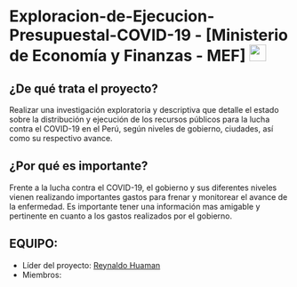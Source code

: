 # Exploracion-de-Ejecucion-Presupuestal-COVID-19 - [Ministerio de Economía y Finanzas - MEF] <img src="https://image.flaticon.com/icons/svg/323/323273.svg" width="30"/> 

## ¿De qué trata el proyecto?

Realizar una investigación exploratoria y descriptiva que detalle el estado sobre la distribución y ejecución de los recursos públicos para la lucha contra el COVID-19 en el Perú, según niveles de gobierno, ciudades, así como su respectivo avance.

## ¿Por qué es importante? 

Frente a la lucha contra el COVID-19, el gobierno y sus diferentes niveles vienen realizando importantes gastos para frenar y monitorear el avance de la enfermedad. Es importante tener una información mas amigable y pertinente en cuanto a los gastos realizados por el gobierno.


## EQUIPO:

* Líder del proyecto: [Reynaldo Huaman](https://www.linkedin.com/in/reynaldo-huaman-38ab50113/)
* Miembros:

